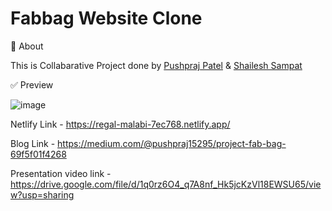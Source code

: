 # Fabbag Website Clone

🎯 About

This is Collabarative Project done by <a href="https://github.com/pushpraj15295/" target="_blank">Pushpraj Patel</a>  &  <a href="https://github.com/shaileshwebdeveloper" target="_blank">Shailesh Sampat</a> 

✅ Preview 

![image](https://user-images.githubusercontent.com/91751062/191097395-f18753e0-4679-4543-8aeb-f39801819893.png)

Netlify Link - https://regal-malabi-7ec768.netlify.app/

Blog Link - https://medium.com/@pushpraj15295/project-fab-bag-69f5f01f4268

Presentation video link - https://drive.google.com/file/d/1q0rz6O4_q7A8nf_Hk5jcKzVl18EWSU65/view?usp=sharing
